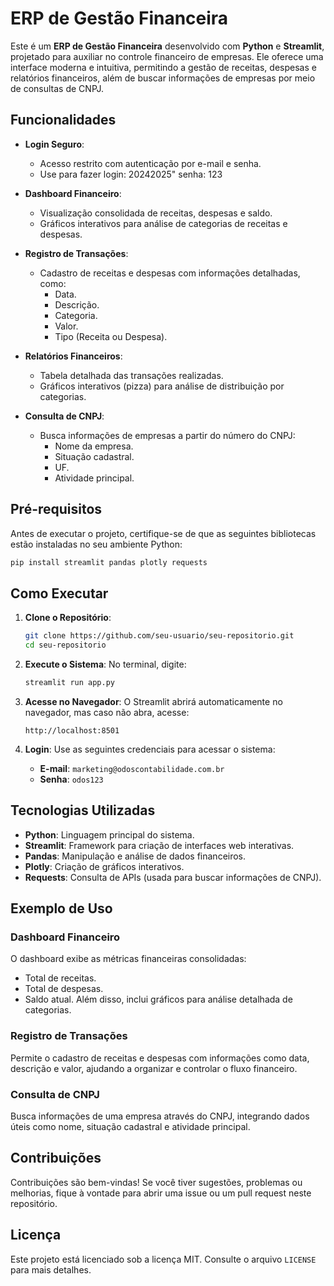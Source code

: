 # ERP de Gestão Financeira

Este é um **ERP de Gestão Financeira** desenvolvido com **Python** e **Streamlit**, projetado para auxiliar no controle financeiro de empresas. Ele oferece uma interface moderna e intuitiva, permitindo a gestão de receitas, despesas e relatórios financeiros, além de buscar informações de empresas por meio de consultas de CNPJ.

## **Funcionalidades**

- **Login Seguro**:
  - Acesso restrito com autenticação por e-mail e senha.
  - Use para fazer login: 20242025" senha: 123

- **Dashboard Financeiro**:
  - Visualização consolidada de receitas, despesas e saldo.
  - Gráficos interativos para análise de categorias de receitas e despesas.

- **Registro de Transações**:
  - Cadastro de receitas e despesas com informações detalhadas, como:
    - Data.
    - Descrição.
    - Categoria.
    - Valor.
    - Tipo (Receita ou Despesa).

- **Relatórios Financeiros**:
  - Tabela detalhada das transações realizadas.
  - Gráficos interativos (pizza) para análise de distribuição por categorias.

- **Consulta de CNPJ**:
  - Busca informações de empresas a partir do número do CNPJ:
    - Nome da empresa.
    - Situação cadastral.
    - UF.
    - Atividade principal.

## **Pré-requisitos**

Antes de executar o projeto, certifique-se de que as seguintes bibliotecas estão instaladas no seu ambiente Python:

```bash
pip install streamlit pandas plotly requests
```

## **Como Executar**

1. **Clone o Repositório**:
   ```bash
   git clone https://github.com/seu-usuario/seu-repositorio.git
   cd seu-repositorio
   ```

2. **Execute o Sistema**:
   No terminal, digite:
   ```bash
   streamlit run app.py
   ```

3. **Acesse no Navegador**:
   O Streamlit abrirá automaticamente no navegador, mas caso não abra, acesse:
   ```
   http://localhost:8501
   ```

4. **Login**:
   Use as seguintes credenciais para acessar o sistema:
   - **E-mail**: `marketing@odoscontabilidade.com.br`
   - **Senha**: `odos123`

## **Tecnologias Utilizadas**

- **Python**: Linguagem principal do sistema.
- **Streamlit**: Framework para criação de interfaces web interativas.
- **Pandas**: Manipulação e análise de dados financeiros.
- **Plotly**: Criação de gráficos interativos.
- **Requests**: Consulta de APIs (usada para buscar informações de CNPJ).

## **Exemplo de Uso**

### **Dashboard Financeiro**
O dashboard exibe as métricas financeiras consolidadas:
- Total de receitas.
- Total de despesas.
- Saldo atual.
Além disso, inclui gráficos para análise detalhada de categorias.

### **Registro de Transações**
Permite o cadastro de receitas e despesas com informações como data, descrição e valor, ajudando a organizar e controlar o fluxo financeiro.

### **Consulta de CNPJ**
Busca informações de uma empresa através do CNPJ, integrando dados úteis como nome, situação cadastral e atividade principal.

## **Contribuições**

Contribuições são bem-vindas! Se você tiver sugestões, problemas ou melhorias, fique à vontade para abrir uma issue ou um pull request neste repositório.

## **Licença**

Este projeto está licenciado sob a licença MIT. Consulte o arquivo `LICENSE` para mais detalhes.
